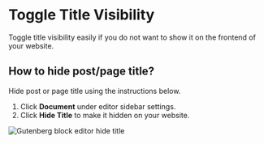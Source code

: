 # Toggle Title Visibility

Toggle title visibility easily if you do not want to show it on the frontend of your website.

## How to hide post/page title?

Hide post or page title using the instructions below.

1. Click **Document** under editor sidebar settings.
2. Click **Hide Title** to make it hidden on your website.

![Gutenberg block editor hide title](https://cldup.com/SHdMt5ZOKh.gif)